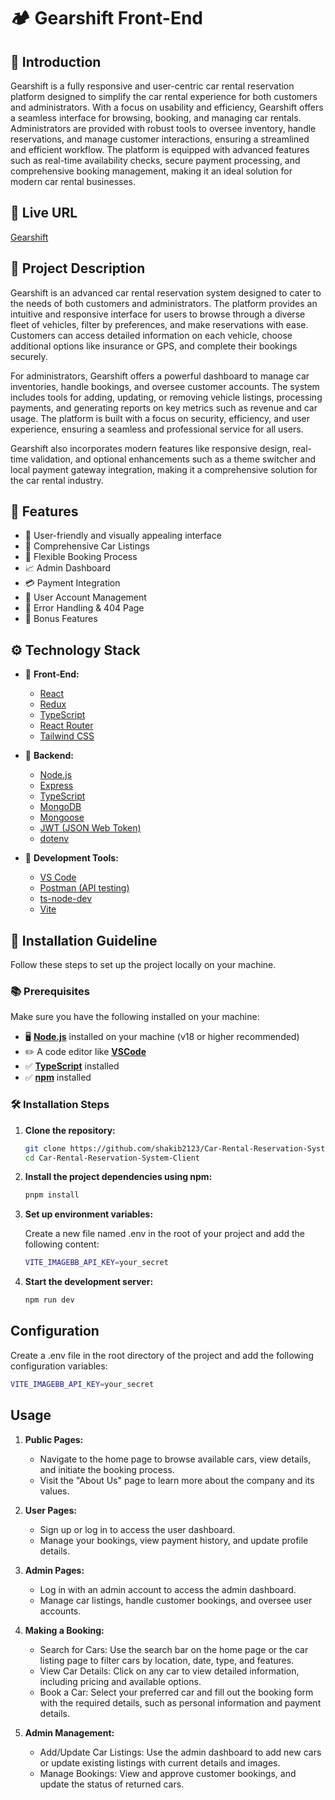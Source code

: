# 🏕️ Gearshift Front-End

## 🤖 Introduction

Gearshift is a fully responsive and user-centric car rental reservation platform
designed to simplify the car rental experience for both customers and
administrators. With a focus on usability and efficiency, Gearshift offers a
seamless interface for browsing, booking, and managing car rentals.
Administrators are provided with robust tools to oversee inventory, handle
reservations, and manage customer interactions, ensuring a streamlined and
efficient workflow. The platform is equipped with advanced features such as
real-time availability checks, secure payment processing, and comprehensive
booking management, making it an ideal solution for modern car rental
businesses.

## 🔗 Live URL

[Gearshift](https://gearshift.vercel.app/)

## 📝 Project Description

Gearshift is an advanced car rental reservation system designed to cater to the
needs of both customers and administrators. The platform provides an intuitive
and responsive interface for users to browse through a diverse fleet of
vehicles, filter by preferences, and make reservations with ease. Customers can
access detailed information on each vehicle, choose additional options like
insurance or GPS, and complete their bookings securely.

For administrators, Gearshift offers a powerful dashboard to manage car
inventories, handle bookings, and oversee customer accounts. The system includes
tools for adding, updating, or removing vehicle listings, processing payments,
and generating reports on key metrics such as revenue and car usage. The
platform is built with a focus on security, efficiency, and user experience,
ensuring a seamless and professional service for all users.

Gearshift also incorporates modern features like responsive design, real-time
validation, and optional enhancements such as a theme switcher and local payment
gateway integration, making it a comprehensive solution for the car rental
industry.

## 🔋 Features

- 🌟 User-friendly and visually appealing interface
- 🚗 Comprehensive Car Listings
- 📅 Flexible Booking Process
- 📈 Admin Dashboard
- 💳 Payment Integration
- 👤 User Account Management
- 🚫 Error Handling & 404 Page
- 🎁 Bonus Features

## ⚙️ Technology Stack

- 🔧 **Front-End:**

  - [React](https://react.dev/)
  - [Redux](https://redux-toolkit.js.org/)
  - [TypeScript](https://www.typescriptlang.org/)
  - [React Router](https://reactrouter.com/en/main)
  - [Tailwind CSS](https://tailwindcss.com/)

- 🔧 **Backend:**

  - [Node.js](https://nodejs.org/en/)
  - [Express](https://expressjs.com/)
  - [TypeScript](https://www.typescriptlang.org/)
  - [MongoDB](https://www.mongodb.com/)
  - [Mongoose](https://mongoosejs.com/)
  - [JWT (JSON Web Token)](https://www.npmjs.com/package/jsonwebtoken)
  - [dotenv](https://www.npmjs.com/package/dotenv)

- 🔨 **Development Tools:**

  - [VS Code](https://code.visualstudio.com/)
  - [Postman (API testing)](https://www.postman.com/)
  - [ts-node-dev](https://www.npmjs.com/package/ts-node-dev)
  - [Vite](https://vitejs.dev/)

## 🤸 Installation Guideline

Follow these steps to set up the project locally on your machine.

### 📚 Prerequisites

Make sure you have the following installed on your machine:

- 🖥️ [**Node.js**](https://nodejs.org/en) installed on your machine (v18 or
  higher recommended)
- ✏️ A code editor like [**VSCode**](https://code.visualstudio.com/)
- ✅ [**TypeScript**](https://www.typescriptlang.org/) installed
- ✅ [**npm**](https://www.npmjs.com/) installed

### 🛠️ Installation Steps

1. **Clone the repository:**

   ```bash
   git clone https://github.com/shakib2123/Car-Rental-Reservation-System-Client
   cd Car-Rental-Reservation-System-Client
   ```

2. **Install the project dependencies using npm:**

   ```bash
   pnpm install
   ```

3. **Set up environment variables:**

   Create a new file named .env in the root of your project and add the
   following content:

   ```bash
   VITE_IMAGEBB_API_KEY=your_secret
   ```

4. **Start the development server:**

   ```bash
   npm run dev
   ```

## Configuration

Create a .env file in the root directory of the project and add the following
configuration variables:

```bash
VITE_IMAGEBB_API_KEY=your_secret
```

## Usage

1. **Public Pages:**

   - Navigate to the home page to browse available cars, view details, and
     initiate the booking process.
   - Visit the "About Us" page to learn more about the company and its values.

2. **User Pages:**

   - Sign up or log in to access the user dashboard.
   - Manage your bookings, view payment history, and update profile details.

3. **Admin Pages:**

   - Log in with an admin account to access the admin dashboard.
   - Manage car listings, handle customer bookings, and oversee user accounts.

4. **Making a Booking:**

   - Search for Cars: Use the search bar on the home page or the car listing
     page to filter cars by location, date, type, and features.
   - View Car Details: Click on any car to view detailed information, including
     pricing and available options.
   - Book a Car: Select your preferred car and fill out the booking form with
     the required details, such as personal information and payment details.

5. **Admin Management:**

   - Add/Update Car Listings: Use the admin dashboard to add new cars or update
     existing listings with current details and images.
   - Manage Bookings: View and approve customer bookings, and update the status
     of returned cars.
